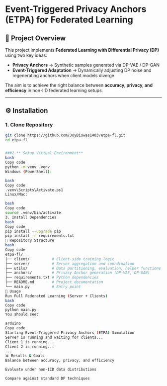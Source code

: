 # Event-Triggered Privacy Anchors (ETPA) for Federated Learning

## 📌 Project Overview
This project implements **Federated Learning with Differential Privacy (DP)** using two key ideas:

- **Privacy Anchors** → Synthetic samples generated via DP-VAE / DP-GAN  
- **Event-Triggered Adaptation** → Dynamically adjusting DP noise and regenerating anchors when client models diverge  

The aim is to achieve the right balance between **accuracy, privacy, and efficiency** in non-IID federated learning setups.

---

## ⚙️ Installation

### 1. Clone Repository
```bash
git clone https://github.com/JoyBiswas1403/etpa-fl.git
cd etpa-fl


###2.** Setup Virtual Environment**
bash
Copy code
python -m venv .venv
Windows (PowerShell):

bash
Copy code
.venv\Scripts\Activate.ps1
Linux/Mac:

bash
Copy code
source .venv/bin/activate
3. Install Dependencies
bash
Copy code
pip install --upgrade pip
pip install -r requirements.txt
📂 Repository Structure
bash
Copy code
etpa-fl/
├── client/          # Client-side training logic
├── server/          # Server aggregation and coordination
├── utils/           # Data partitioning, evaluation, helper functions
├── anchors/         # Privacy Anchor generation (DP-VAE, DP-GAN)
├── requirements.txt # Python dependencies
├── README.md        # Project documentation
└── main.py          # Entry point
🚀 Usage
Run Full Federated Learning (Server + Clients)
bash
Copy code
python main.py
You should see:

arduino
Copy code
Starting Event-Triggered Privacy Anchors (ETPA) Simulation
Server is running and waiting for clients...
Client 1 is running...
Client 2 is running...
...
📊 Results & Goals
Balance between accuracy, privacy, and efficiency

Evaluate under non-IID data distributions

Compare against standard DP techniques
